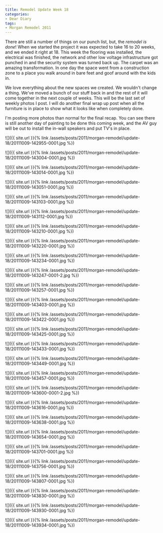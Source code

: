 ```yaml
---
title: Remodel Update Week 18
categories:
- Dear Diary
tags:
- Morgan Remodel 2011
---
```


There are still a number of things on our punch list, but, the *remodel is done*! When we started the project it was expected to take 16 to 20 weeks, and we ended it right at 18. This week the flooring was installed, the electrical was finished, the network and other low voltage infrastructure got punched in and the security system was turned back up. The carpet was an amazing transformation. In one day the space went from a construction zone to a place you walk around in bare feet and goof around with the kids in.

We love everything about the new spaces we created. We wouldn't change a thing. We've moved a bunch of our stuff back in and the rest of it will come together in the next couple of weeks. This will be the last set of weekly photos I post. I will do another final wrap up post when all the furniture is in place to show what it looks like when completely done.

I'm posting more photos than normal for the final recap. You can see there is still another day of painting to be done this coming week, and the AV guy will be out to install the in-wall speakers and put TV's in place.

![]({{ site.url }}{% link /assets/posts/2011/morgan-remodel/update-18/20111009-142955-0001.jpg %})

![]({{ site.url }}{% link /assets/posts/2011/morgan-remodel/update-18/20111009-143004-0001.jpg %})

![]({{ site.url }}{% link /assets/posts/2011/morgan-remodel/update-18/20111009-143014-0001.jpg %})

![]({{ site.url }}{% link /assets/posts/2011/morgan-remodel/update-18/20111009-143051-0001.jpg %})

![]({{ site.url }}{% link /assets/posts/2011/morgan-remodel/update-18/20111009-143103-0001.jpg %})

![]({{ site.url }}{% link /assets/posts/2011/morgan-remodel/update-18/20111009-143112-0001.jpg %})

![]({{ site.url }}{% link /assets/posts/2011/morgan-remodel/update-18/20111009-143210-0001.jpg %})

![]({{ site.url }}{% link /assets/posts/2011/morgan-remodel/update-18/20111009-143220-0001.jpg %})

![]({{ site.url }}{% link /assets/posts/2011/morgan-remodel/update-18/20111009-143234-0001.jpg %})

![]({{ site.url }}{% link /assets/posts/2011/morgan-remodel/update-18/20111009-143247-0001-2.jpg %})

![]({{ site.url }}{% link /assets/posts/2011/morgan-remodel/update-18/20111009-143257-0001.jpg %})

![]({{ site.url }}{% link /assets/posts/2011/morgan-remodel/update-18/20111009-143403-0001.jpg %})

![]({{ site.url }}{% link /assets/posts/2011/morgan-remodel/update-18/20111009-143422-0001.jpg %})

![]({{ site.url }}{% link /assets/posts/2011/morgan-remodel/update-18/20111009-143425-0001.jpg %})

![]({{ site.url }}{% link /assets/posts/2011/morgan-remodel/update-18/20111009-143433-0001.jpg %})

![]({{ site.url }}{% link /assets/posts/2011/morgan-remodel/update-18/20111009-143449-0001.jpg %})

![]({{ site.url }}{% link /assets/posts/2011/morgan-remodel/update-18/20111009-143457-0001.jpg %})

![]({{ site.url }}{% link /assets/posts/2011/morgan-remodel/update-18/20111009-143600-0001-2.jpg %})

![]({{ site.url }}{% link /assets/posts/2011/morgan-remodel/update-18/20111009-143616-0001.jpg %})

![]({{ site.url }}{% link /assets/posts/2011/morgan-remodel/update-18/20111009-143638-0001.jpg %})

![]({{ site.url }}{% link /assets/posts/2011/morgan-remodel/update-18/20111009-143654-0001.jpg %})

![]({{ site.url }}{% link /assets/posts/2011/morgan-remodel/update-18/20111009-143701-0001.jpg %})

![]({{ site.url }}{% link /assets/posts/2011/morgan-remodel/update-18/20111009-143756-0001.jpg %})

![]({{ site.url }}{% link /assets/posts/2011/morgan-remodel/update-18/20111009-143807-0001.jpg %})

![]({{ site.url }}{% link /assets/posts/2011/morgan-remodel/update-18/20111009-143830-0001.jpg %})

![]({{ site.url }}{% link /assets/posts/2011/morgan-remodel/update-18/20111009-143930-0001.jpg %})

![]({{ site.url }}{% link /assets/posts/2011/morgan-remodel/update-18/20111009-143934-0001.jpg %})

